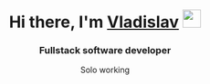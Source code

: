 <h1 align="center">Hi there, I'm <a href="#" target="_blank">Vladislav</a> 
<img src="https://github.com/blackcater/blackcater/raw/main/images/Hi.gif" height="32"/></h1>
<h3 align="center">Fullstack software developer</h3>
<p align="center"> Solo working</p>

